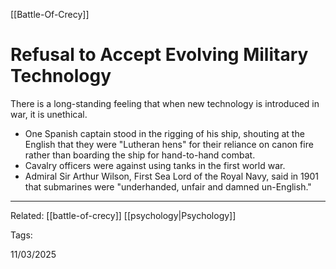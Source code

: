 [[Battle-Of-Crecy]]

# Refusal to Accept Evolving Military Technology

There is a long-standing feeling that when new technology is introduced in war, it is unethical.

- One Spanish captain stood in the rigging of his ship, shouting at the English that they were "Lutheran hens" for their reliance on canon fire rather than boarding the ship for hand-to-hand combat.
- Cavalry officers were against using tanks in the first world war.
- Admiral Sir Arthur Wilson, First Sea Lord of the Royal Navy, said in 1901 that submarines were "underhanded, unfair and damned un-English."

---

Related: [[battle-of-crecy]] [[psychology|Psychology]]

Tags:

11/03/2025
